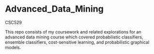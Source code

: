 # Advanced_Data_Mining
CSC529

This repo consists of my coursework and related explorations for an advanced data mining course which covered probabilistic classifiers, ensemble classifiers, cost-sensitive learning, and probabilistic graphical models.